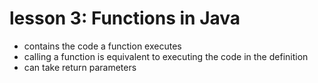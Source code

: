 # lesson 3: Functions in Java

* contains the code a function executes
* calling a function is equivalent to executing the code in the definition
* can take return parameters

